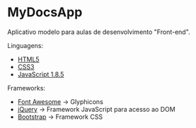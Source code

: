 # MyDocsApp

Aplicativo modelo para aulas de desenvolvimento "Front-end".

Linguagens:

*   [HTML5](https://pt.wikipedia.org/wiki/HTML5)
*   [CSS3](https://pt.wikipedia.org/wiki/CSS3)
*   [JavaScript 1.8.5](https://pt.wikipedia.org/wiki/JavaScript)

Frameworks:

*   [Font Awesome](https://fontawesome.com/) → Glyphicons
*   [jQuery](https://jquery.com/) → Framework JavaScript para acesso ao DOM
*   [Bootstrap](https://getbootstrap.com/) → Framework CSS
